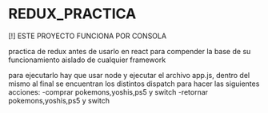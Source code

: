 # REDUX_PRACTICA
[!] ESTE PROYECTO FUNCIONA POR CONSOLA

practica de redux antes de usarlo en react para compender la base de su funcionamiento aislado de cualquier framework

para ejecutarlo hay que usar node y ejecutar el archivo app.js, dentro del mismo al final se encuentran los distintos dispatch para hacer las siguientes acciones:
-comprar pokemons,yoshis,ps5 y switch
-retornar pokemons,yoshis,ps5 y switch
